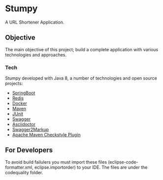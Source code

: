 # Stumpy
A URL Shortener Application.

## Objective
The main objective of this project; build a complete application with various technologies and approaches.

### Tech
Stumpy developed with Java 8, a number of technologies and open source projects:

* [SpringBoot]
* [Redis]
* [Docker]
* [Maven]
* [JUnit]
* [Swagger]
* [Asciidoctor]
* [Swagger2Markup]
* [Apache Maven Checkstyle Plugin]

## For Developers
To avoid build failulers you must import these files (eclipse-code-formatter.xml, eclipse.importorder) to your IDE. The files are under the codequality folder.

[SpringBoot]: <https://projects.spring.io/spring-boot/>
[Redis]: <https://redis.io/>
[Docker]: <https://www.docker.com/>
[JUnit]: <https://junit.org/>
[Swagger]: <https://swagger.io/>
[Asciidoctor]: <https://asciidoctor.org/>
[Swagger2Markup]: <https://github.com/Swagger2Markup/swagger2markup>
[Maven]: <https://maven.apache.org/>
[Apache Maven Checkstyle Plugin]: <https://maven.apache.org/plugins/maven-checkstyle-plugin/>